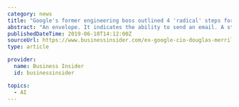 ```yaml
---
category: news
title: "Google's former engineering boss outlined 4 'radical' steps for keeping AI bias in check"
abstract: "An envelope. It indicates the ability to send an email. A stylized bird with an open mouth, tweeting. The letter F. A stylized letter F. The word \"in\". An image of a chain link. It symobilizes a website link url. Three evenly spaced dots forming an ..."
publishedDateTime: 2019-06-10T14:12:00Z
sourceUrl: https://www.businessinsider.com/ex-google-cio-douglas-merrill-4-steps-for-regulating-ai-2019-6
type: article

provider:
  name: Business Insider
  id: businessinsider

topics:
  - AI
---
```

